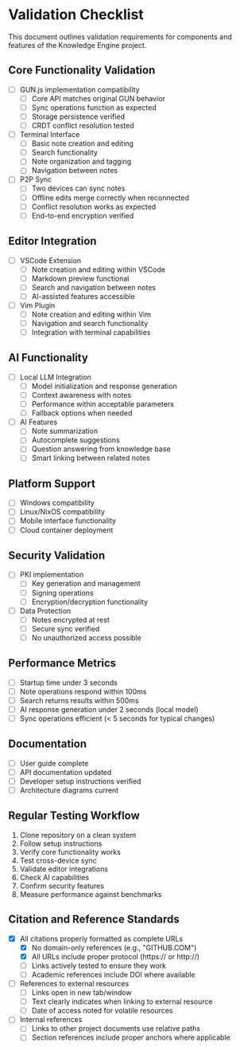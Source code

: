 # Validation Checklist

This document outlines validation requirements for components and features of the Knowledge Engine project.

## Core Functionality Validation

- [ ] GUN.js implementation compatibility
  - [ ] Core API matches original GUN behavior
  - [ ] Sync operations function as expected
  - [ ] Storage persistence verified
  - [ ] CRDT conflict resolution tested

- [ ] Terminal Interface
  - [ ] Basic note creation and editing
  - [ ] Search functionality
  - [ ] Note organization and tagging
  - [ ] Navigation between notes

- [ ] P2P Sync
  - [ ] Two devices can sync notes
  - [ ] Offline edits merge correctly when reconnected
  - [ ] Conflict resolution works as expected
  - [ ] End-to-end encryption verified

## Editor Integration

- [ ] VSCode Extension
  - [ ] Note creation and editing within VSCode
  - [ ] Markdown preview functional
  - [ ] Search and navigation between notes
  - [ ] AI-assisted features accessible

- [ ] Vim Plugin
  - [ ] Note creation and editing within Vim
  - [ ] Navigation and search functionality
  - [ ] Integration with terminal capabilities

## AI Functionality

- [ ] Local LLM Integration
  - [ ] Model initialization and response generation
  - [ ] Context awareness with notes
  - [ ] Performance within acceptable parameters
  - [ ] Fallback options when needed

- [ ] AI Features
  - [ ] Note summarization
  - [ ] Autocomplete suggestions
  - [ ] Question answering from knowledge base
  - [ ] Smart linking between related notes

## Platform Support

- [ ] Windows compatibility
- [ ] Linux/NixOS compatibility
- [ ] Mobile interface functionality
- [ ] Cloud container deployment

## Security Validation

- [ ] PKI implementation
  - [ ] Key generation and management
  - [ ] Signing operations
  - [ ] Encryption/decryption functionality

- [ ] Data Protection
  - [ ] Notes encrypted at rest
  - [ ] Secure sync verified
  - [ ] No unauthorized access possible

## Performance Metrics

- [ ] Startup time under 3 seconds
- [ ] Note operations respond within 100ms
- [ ] Search returns results within 500ms
- [ ] AI response generation under 2 seconds (local model)
- [ ] Sync operations efficient (< 5 seconds for typical changes)

## Documentation

- [ ] User guide complete
- [ ] API documentation updated
- [ ] Developer setup instructions verified
- [ ] Architecture diagrams current

## Regular Testing Workflow

1. Clone repository on a clean system
2. Follow setup instructions
3. Verify core functionality works
4. Test cross-device sync
5. Validate editor integrations
6. Check AI capabilities
7. Confirm security features
8. Measure performance against benchmarks 

## Citation and Reference Standards

- [x] All citations properly formatted as complete URLs
  - [x] No domain-only references (e.g., "GITHUB.COM")
  - [x] All URLs include proper protocol (https:// or http://)
  - [ ] Links actively tested to ensure they work
  - [ ] Academic references include DOI where available
  
- [ ] References to external resources
  - [ ] Links open in new tab/window
  - [ ] Text clearly indicates when linking to external resource
  - [ ] Date of access noted for volatile resources
  
- [ ] Internal references
  - [ ] Links to other project documents use relative paths
  - [ ] Section references include proper anchors where applicable 
